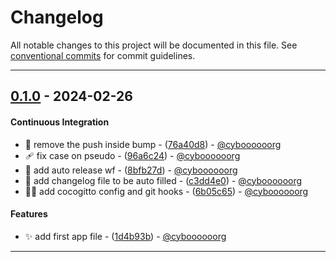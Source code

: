 # Changelog

All notable changes to this project will be documented in this file. See [conventional commits](https://www.conventionalcommits.org/) for commit guidelines.

- - -
## [0.1.0](https://github.com/cyboooooorg/cocogitto-wf-playground/compare/29673c70f15c2aba050a1f335c8d158febc638a2..0.1.0) - 2024-02-26
#### Continuous Integration
- :green_heart: remove the push inside bump - ([76a40d8](https://github.com/cyboooooorg/cocogitto-wf-playground/commit/76a40d8d7eb0cea50fb06505eb7c33e2642e8194)) - [@cyboooooorg](https://github.com/cyboooooorg)
- :adhesive_bandage: fix case on pseudo - ([96a6c24](https://github.com/cyboooooorg/cocogitto-wf-playground/commit/96a6c24d6617fee795396c908c14d0c891339ca0)) - [@cyboooooorg](https://github.com/cyboooooorg)
- :construction_worker: add auto release wf - ([8bfb27d](https://github.com/cyboooooorg/cocogitto-wf-playground/commit/8bfb27de9fd643d2eba0bae6637ce1b96017cf82)) - [@cyboooooorg](https://github.com/cyboooooorg)
- :construction_worker: add changelog file to be auto filled - ([c3dd4e0](https://github.com/cyboooooorg/cocogitto-wf-playground/commit/c3dd4e089742bf9eca5ab662031dfb6ea9eb809f)) - [@cyboooooorg](https://github.com/cyboooooorg)
- :technologist: add cocogitto config and git hooks - ([6b05c65](https://github.com/cyboooooorg/cocogitto-wf-playground/commit/6b05c653009463cc6728fd6b74115f54a8263b80)) - [@cyboooooorg](https://github.com/cyboooooorg)
#### Features
- :sparkles: add first app file - ([1d4b93b](https://github.com/cyboooooorg/cocogitto-wf-playground/commit/1d4b93bdb1cc99f70710010bde270d109568f1d2)) - [@cyboooooorg](https://github.com/cyboooooorg)

- - -


